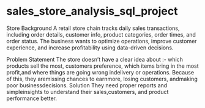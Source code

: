# sales_store_analysis_sql_project
Store Background
A retail store chain tracks daily sales transactions, including order details, customer info, product categories, order times, and order status. The business wants to optimize operations, improve customer experience, and increase profitability using data-driven decisions.

Problem Statement
The store doesn’t have a clear idea about :-
which products sell the most,
customers preference,
which items bring in the most profit,and
where things are going wrong indelivery or operations. Because of this, they aremissing chances to earnmore, losing customers, andmaking poor businessdecisions.
Solution
They need proper reports and simpleinsights to understand their sales,customers, and product performance better.
